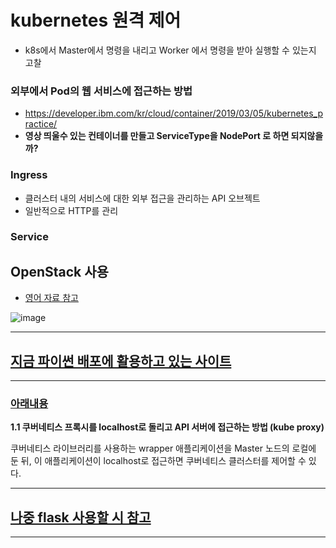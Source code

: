 # kubernetes 원격 제어

- k8s에서 Master에서 명령을 내리고 Worker 에서 명령을 받아 실행할 수 있는지 고찰





### 외부에서 Pod의 웹 서비스에 접근하는 방법

- https://developer.ibm.com/kr/cloud/container/2019/03/05/kubernetes_practice/
- **영상 띄울수 있는 컨테이너를 만들고 ServiceType을 NodePort 로 하면 되지않을까?**



### Ingress

- 클러스터 내의 서비스에 대한 외부 접근을 관리하는 API 오브젝트
- 일반적으로 HTTP를 관리





### Service







## OpenStack 사용 

- [영어 자료 참고](https://arxiv.org/ftp/arxiv/papers/1901/1901.04946.pdf)

![image](https://user-images.githubusercontent.com/58541635/91115385-13010080-e6c5-11ea-87e0-d1da1e5a118e.png)





---

## [지금 파이썬 배포에 활용하고 있는 사이트](https://lsjsj92.tistory.com/578)

---

### [아래내용](https://blog.naver.com/PostView.nhn?blogId=alice_k106&logNo=221341757624&redirect=Dlog&widgetTypeCall=true&directAccess=false)

**1.1 쿠버네티스 프록시를 localhost로 돌리고 API 서버에 접근하는 방법 (kube proxy)**



쿠버네티스 라이브러리를 사용하는 wrapper 애플리케이션을 Master 노드의 로컬에 둔 뒤, 이 애플리케이션이 localhost로 접근하면 쿠버네티스 클러스터를 제어할 수 있다.

---

## [나중 flask 사용할 시 참고](https://m.blog.naver.com/PostView.nhn?blogId=wideeyed&logNo=221585566556&proxyReferer=https:%2F%2Fwww.google.com%2F)

---

